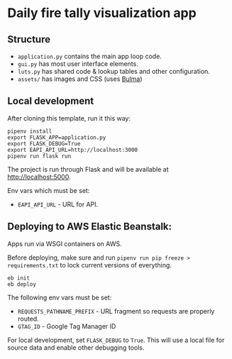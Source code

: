 # Daily fire tally visualization app

## Structure

 * `application.py` contains the main app loop code.
 * `gui.py` has most user interface elements.
 * `luts.py` has shared code & lookup tables and other configuration.
 * `assets/` has images and CSS (uses [Bulma](https://bulma.io))

## Local development

After cloning this template, run it this way:

```
pipenv install
export FLASK_APP=application.py
export FLASK_DEBUG=True
export EAPI_API_URL=http://localhost:3000
pipenv run flask run
```

The project is run through Flask and will be available at [http://localhost:5000](http://localhost:5000).

Env vars which must be set:

 * `EAPI_API_URL` - URL for API.

## Deploying to AWS Elastic Beanstalk:

Apps run via WSGI containers on AWS.

Before deploying, make sure and run `pipenv run pip freeze > requirements.txt` to lock current versions of everything.

```
eb init
eb deploy
```

The following env vars must be set:

 * `REQUESTS_PATHNAME_PREFIX` - URL fragment so requests are properly routed.
 * `GTAG_ID` - Google Tag Manager ID

For local development, set `FLASK_DEBUG` to `True`.  This will use a local file for source data and enable other debugging tools.